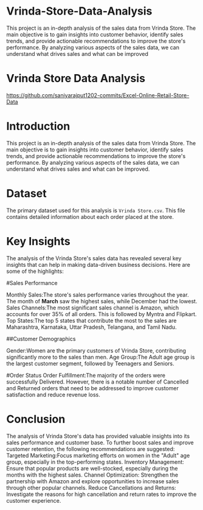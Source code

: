 # Vrinda-Store-Data-Analysis
This project is an in-depth analysis of the sales data from Vrinda Store. The main objective is to gain insights into customer behavior, identify sales trends, and provide actionable recommendations to improve the store's performance. By analyzing various aspects of the sales data, we can understand what drives sales and what can be improved
# Vrinda Store Data Analysis
 https://github.com/saniyarajput1202-commits/Excel-Online-Retail-Store-Data
    
# Introduction
This project is an in-depth analysis of the sales data from Vrinda Store. The main objective is to gain insights into customer behavior, identify sales trends, and provide actionable recommendations to improve the store's performance. By analyzing various aspects of the sales data, we can understand what drives sales and what can be improved.

# Dataset
The primary dataset used for this analysis is `Vrinda Store.csv`. This file contains detailed information about each order placed at the store. 

# Key Insights 
The analysis of the Vrinda Store's sales data has revealed several key insights that can help in making data-driven business decisions. Here are some of the highlights:

#Sales Performance

Monthly Sales:The store's sales performance varies throughout the year. The month of **March** saw the highest sales, while December had the lowest.
Sales Channels:The most significant sales channel is Amazon, which accounts for over 35% of all orders. This is followed by Myntra and Flipkart.
Top States:The top 5 states that contribute the most to the sales are Maharashtra, Karnataka, Uttar Pradesh, Telangana, and Tamil Nadu.

##Customer Demographics

Gender:Women are the primary customers of Vrinda Store, contributing significantly more to the sales than men.
Age Group:The Adult age group is the largest customer segment, followed by Teenagers and Seniors.

#Order Status
Order Fulfillment:The majority of the orders were successfully Delivered. However, there is a notable number of Cancelled and Returned orders that need to be addressed to improve customer satisfaction and reduce revenue loss.

# Conclusion 
The analysis of Vrinda Store's data has provided valuable insights into its sales performance and customer base. To further boost sales and improve customer retention, the following recommendations are suggested:
Targeted Marketing:Focus marketing efforts on women in the "Adult" age group, especially in the top-performing states.
Inventory Management: Ensure that popular products are well-stocked, especially during the months with the highest sales.
Channel Optimization: Strengthen the partnership with Amazon and explore opportunities to increase sales through other popular channels.
Reduce Cancellations and Returns: Investigate the reasons for high cancellation and return rates to improve the customer experience.
  
